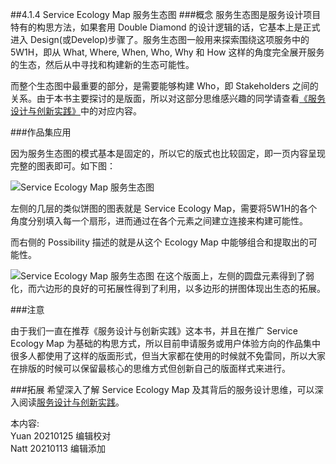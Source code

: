 ##4.1.4 Service Ecology Map 服务生态图
###概念
服务生态图是服务设计项目特有的构思方法，如果套用 Double Diamond 的设计逻辑的话，它基本上是正式进入 Design(或Develop)步骤了。服务生态图一般用来探索围绕这项服务中的5W1H，即从 What, Where, When, Who, Why 和 How 这样的角度完全展开服务的生态，然后从中寻找和构建新的生态可能性。  

而整个生态图中最重要的部分，是需要能够构建 Who，即 Stakeholders 之间的关系。由于本书主要探讨的是版面，所以对这部分思维感兴趣的同学请查看[《服务设计与创新实践》](https://book.douban.com/subject/26464952/)中的对应内容。

###作品集应用

因为服务生态图的模式基本是固定的，所以它的版式也比较固定，即一页内容呈现完整的图表即可。如下图：

![Service Ecology Map 服务生态图](http://kitpic.makebi.net/2021/uedsd_08.jpg)

左侧的几层的类似饼图的图表就是 Service Ecology Map，需要将5W1H的各个角度分别填入每一个扇形，进而通过在各个元素之间建立连接来构建可能性。

而右侧的 Possibility 描述的就是从这个 Ecology Map 中能够组合和提取出的可能性。

![Service Ecology Map 服务生态图](http://kitpic.makebi.net/2021/uedsd_09.jpg)
在这个版面上，左侧的圆盘元素得到了弱化，而六边形的良好的可拓展性得到了利用，以多边形的拼图体现出生态的拓展。

###注意  

由于我们一直在推荐《服务设计与创新实践》这本书，并且在推广 Service Ecology Map 为基础的构思方式，所以目前申请服务或用户体验方向的作品集中很多人都使用了这样的版面形式，但当大家都在使用的时候就不免雷同，所以大家在排版的时候可以保留最核心的思维方式但创新自己的版面样式来进行。


###拓展
希望深入了解 Service Ecology Map 及其背后的服务设计思维，可以深入阅读[服务设计与创新实践](https://book.douban.com/subject/26464952/)。


本内容:  
Yuan 20210125 编辑校对  
Natt 20210113 编辑添加
